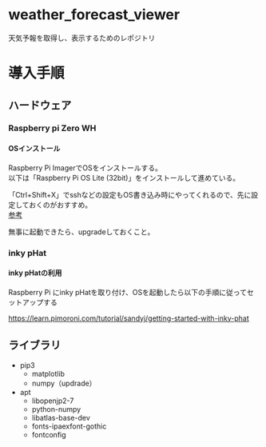 # weather_forecast_viewer
天気予報を取得し、表示するためのレポジトリ

# 導入手順

## ハードウェア

### Raspberry pi Zero WH

#### OSインストール

Raspberry Pi ImagerでOSをインストールする。  
以下は「Raspberry Pi OS Lite (32bit)」をインストールして進めている。

「Ctrl+Shift+X」でsshなどの設定もOS書き込み時にやってくれるので、先に設定しておくのがおすすめ。  
[参考](https://dev.classmethod.jp/articles/raspberry-pi-imager-v1-6-update/)

無事に起動できたら、upgradeしておくこと。

### inky pHat

#### inky pHatの利用

Raspberry Pi にinky pHatを取り付け、OSを起動したら以下の手順に従ってセットアップする

https://learn.pimoroni.com/tutorial/sandyj/getting-started-with-inky-phat

## ライブラリ

- pip3
  - matplotlib
  - numpy（updrade）
- apt
  - libopenjp2-7
  - python-numpy
  - libatlas-base-dev
  - fonts-ipaexfont-gothic
  - fontconfig
